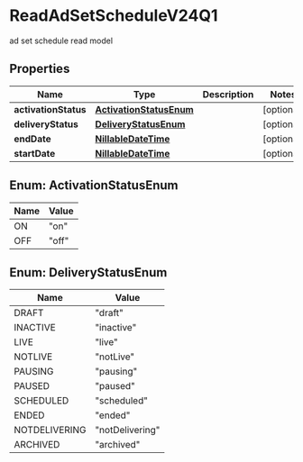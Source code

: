 

# ReadAdSetScheduleV24Q1

ad set schedule read model

## Properties

| Name | Type | Description | Notes |
|------------ | ------------- | ------------- | -------------|
|**activationStatus** | [**ActivationStatusEnum**](#ActivationStatusEnum) |  |  [optional] |
|**deliveryStatus** | [**DeliveryStatusEnum**](#DeliveryStatusEnum) |  |  [optional] |
|**endDate** | [**NillableDateTime**](NillableDateTime.md) |  |  [optional] |
|**startDate** | [**NillableDateTime**](NillableDateTime.md) |  |  [optional] |



## Enum: ActivationStatusEnum

| Name | Value |
|---- | -----|
| ON | &quot;on&quot; |
| OFF | &quot;off&quot; |



## Enum: DeliveryStatusEnum

| Name | Value |
|---- | -----|
| DRAFT | &quot;draft&quot; |
| INACTIVE | &quot;inactive&quot; |
| LIVE | &quot;live&quot; |
| NOTLIVE | &quot;notLive&quot; |
| PAUSING | &quot;pausing&quot; |
| PAUSED | &quot;paused&quot; |
| SCHEDULED | &quot;scheduled&quot; |
| ENDED | &quot;ended&quot; |
| NOTDELIVERING | &quot;notDelivering&quot; |
| ARCHIVED | &quot;archived&quot; |



